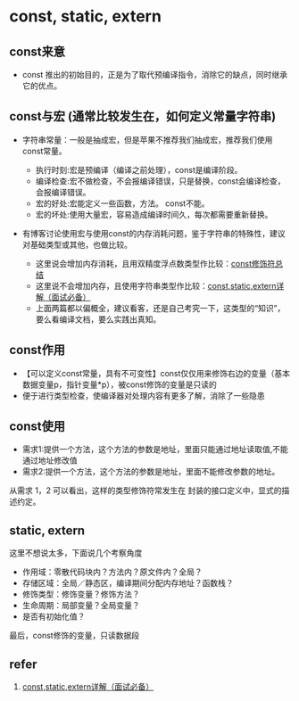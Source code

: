 # const, static, extern

## const来意

* const 推出的初始目的，正是为了取代预编译指令，消除它的缺点，同时继承它的优点。 

## const与宏 (通常比较发生在，如何定义常量字符串)

* 字符串常量：一般是抽成宏，但是苹果不推荐我们抽成宏，推荐我们使用const常量。

    - 执行时刻:宏是预编译（编译之前处理），const是编译阶段。
    - 编译检查:宏不做检查，不会报编译错误，只是替换，const会编译检查，会报编译错误。
    - 宏的好处:宏能定义一些函数，方法。 const不能。
    - 宏的坏处:使用大量宏，容易造成编译时间久，每次都需要重新替换。

* 有博客讨论使用宏与使用const的内存消耗问题，鉴于字符串的特殊性，建议对基础类型或其他，也做比较。
    - 这里说会增加内存消耗，且用双精度浮点数类型作比较：[const修饰符总结](http://blog.csdn.net/left_la/article/details/7441159)
    - 这里说不会增加内存，且使用字符串类型作比较：[const,static,extern详解（面试必备）](http://www.jianshu.com/p/bcae9719ad73)
    - 上面两篇都以偏概全，建议看客，还是自己考究一下，这类型的“知识”，要么看编译文档，要么实践出真知。

## const作用

* 【可以定义const常量，具有不可变性】const仅仅用来修饰右边的变量（基本数据变量p，指针变量*p），被const修饰的变量是只读的
* 便于进行类型检查，使编译器对处理内容有更多了解，消除了一些隐患

## const使用

* 需求1:提供一个方法，这个方法的参数是地址，里面只能通过地址读取值,不能通过地址修改值
* 需求2:提供一个方法，这个方法的参数是地址，里面不能修改参数的地址。

从需求 1，2 可以看出，这样的类型修饰符常发生在 封装的接口定义中，显式的描述约定。

## static, extern

这里不想说太多，下面说几个考察角度
* 作用域：零散代码块内？方法内？原文件内？全局？
* 存储区域：全局／静态区，编译期间分配内存地址？函数栈？
* 修饰类型：修饰变量？修饰方法？
* 生命周期：局部变量？全局变量？
* 是否有初始化值？

最后，const修饰的变量，只读数据段

## refer

1. [const,static,extern详解（面试必备）](http://www.jianshu.com/p/bcae9719ad73)
